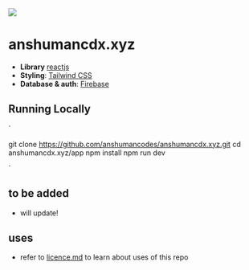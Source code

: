 <img src="https://therichpost.com/wp-content/uploads/2020/08/How-to-fetch-data-from-firebase-in-reactjs-1.png" align="center">


# anshumancdx.xyz

- **Library** [reactjs](https://react.dev/)
- **Styling**: [Tailwind CSS](https://tailwindcss.com)
- **Database & auth**: [Firebase](https://firebase.google.com/)


## Running Locally

`

git clone https://github.com/anshumancodes/anshumancdx.xyz.git
cd anshumancdx.xyz/app
npm install
npm run dev
 


`

## to be added

- will update!

## uses
- refer to [licence.md](https://github.com/anshumancodes/anshumancdx.xyz/blob/main/licence.md) to learn about uses of this repo
